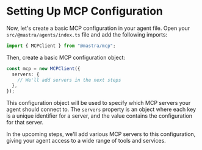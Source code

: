 # Setting Up MCP Configuration

Now, let's create a basic MCP configuration in your agent file. Open your `src/@mastra/agents/index.ts` file and add the following imports:

```typescript
import { MCPClient } from "@mastra/mcp";
```

Then, create a basic MCP configuration object:

```typescript
const mcp = new MCPClient({
  servers: {
    // We'll add servers in the next steps
  },
});
```

This configuration object will be used to specify which MCP servers your agent should connect to. The `servers` property is an object where each key is a unique identifier for a server, and the value contains the configuration for that server.

In the upcoming steps, we'll add various MCP servers to this configuration, giving your agent access to a wide range of tools and services.

